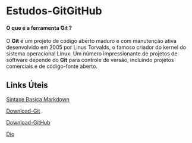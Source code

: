 # Estudos-GitGitHub
#### O que é a ferramenta Git ?

O **Git** é um projeto de código aberto maduro e com manutenção ativa desenvolvido em 2005 por Linus Torvalds, o famoso criador do kernel do sistema operacional Linux. Um número impressionante de projetos de software depende do **Git** para controle de versão, incluindo projetos comerciais e de código-fonte aberto.



##  Links Úteis  

[Sintaxe Basica Markdown](https://docs.pipz.com/central-de-ajuda/learning-center/guia-basico-de-markdown#open)

[Download-Git](https://git-scm.com/downloads)

[Download-GitHub](https://desktop.github.com/)

[Dio](https://www.dio.me/)
